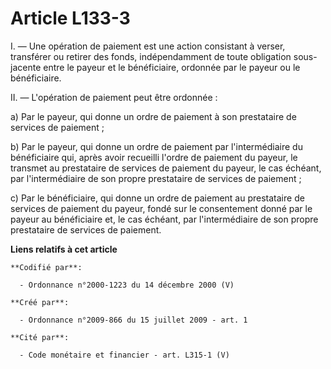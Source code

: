 # Article L133-3

I. ― Une opération de paiement est une action consistant à verser, transférer ou retirer des fonds, indépendamment de toute
obligation sous-jacente entre le payeur et le bénéficiaire, ordonnée par le payeur ou le bénéficiaire. 

II. ― L'opération de paiement peut être ordonnée : 

a) Par le payeur, qui donne un ordre de paiement à son prestataire de services de paiement ; 

b) Par le payeur, qui donne un ordre de paiement par l'intermédiaire du bénéficiaire qui, après avoir recueilli l'ordre de
paiement du payeur, le transmet au prestataire de services de paiement du payeur, le cas échéant, par l'intermédiaire de son
propre prestataire de services de paiement ; 

c) Par le bénéficiaire, qui donne un ordre de paiement au prestataire de services de paiement du payeur, fondé sur le
consentement donné par le payeur au bénéficiaire et, le cas échéant, par l'intermédiaire de son propre prestataire de
services de paiement.

**Liens relatifs à cet article**

	**Codifié par**:

	  - Ordonnance n°2000-1223 du 14 décembre 2000 (V)

	**Créé par**:

	  - Ordonnance n°2009-866 du 15 juillet 2009 - art. 1

	**Cité par**:

	  - Code monétaire et financier - art. L315-1 (V)
